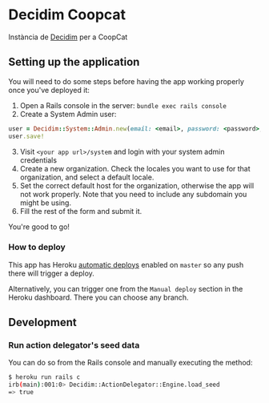 # Decidim Coopcat

Instància de [Decidim](https://github.com/decidim/decidim) per a CoopCat

## Setting up the application

You will need to do some steps before having the app working properly once you've deployed it:

1. Open a Rails console in the server: `bundle exec rails console`
2. Create a System Admin user:
```ruby
user = Decidim::System::Admin.new(email: <email>, password: <password>, password_confirmation: <password>)
user.save!
```
3. Visit `<your app url>/system` and login with your system admin credentials
4. Create a new organization. Check the locales you want to use for that organization, and select a default locale.
5. Set the correct default host for the organization, otherwise the app will not work properly. Note that you need to include any subdomain you might be using.
6. Fill the rest of the form and submit it.

You're good to go!

### How to deploy

This app has Heroku [automatic deploys](https://devcenter.heroku.com/articles/github-integration#automatic-deploys) enabled on `master` so any push there will trigger a deploy.

Alternatively, you can trigger one from the `Manual deploy` section in the Heroku dashboard. There you can choose any branch.

## Development

### Run action delegator's seed data

You can do so from the Rails console and manually executing the method:

```sh
$ heroku run rails c
irb(main):001:0> Decidim::ActionDelegator::Engine.load_seed
=> true
```
